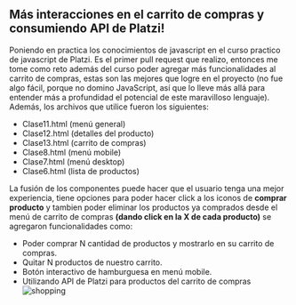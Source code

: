 ## Más interacciones en el carrito de compras y consumiendo API de Platzi!

Poniendo en practica los conocimientos de javascript en el curso practico de javascript de Platzi.
Es el primer pull request que realizo, entonces me tome como reto además del curso poder agregar más funcionalidades al carrito de compras, estas son las mejores que logre en el proyecto (no fue algo fácil, porque no domino JavaScript, así que lo lleve más allá para entender más a profundidad el potencial de este maravilloso lenguaje). 
Además, los archivos que utilice fueron los siguientes:
- Clase11.html (menú general)
- Clase12.html (detalles del producto)
- Clase13.html (carrito de compras)
- Clase8.html (menú mobile)
- Clase7.html (menú desktop)
- Clase6.html (lista de productos)

La fusión de los componentes puede hacer que el usuario tenga una mejor experiencia, tiene opciones para poder hacer click a los iconos de **comprar producto** y tambien poder eliminar los productos ya comprados desde el menú de carrito de compras **(dando click en la X de cada producto)** se agregaron funcionalidades como:
- Poder comprar N cantidad de productos y mostrarlo en su carrito de compras.
- Quitar N productos de nuestro carrito.
- Botón interactivo de hamburguesa en menú mobile.
- Utilizando API de Platzi para productos del carrito de compras
![shopping](https://user-images.githubusercontent.com/62348006/189794261-f77c7354-956b-45bf-94f2-67ecc144833f.PNG)
